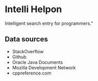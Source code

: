 # Intelli Helpon

Intelligent search entry for programmers."

## Data sources
* StackOverflow
* Github
* Oracle Java Documents
* Mozilla Development Network
* cppreference.com
